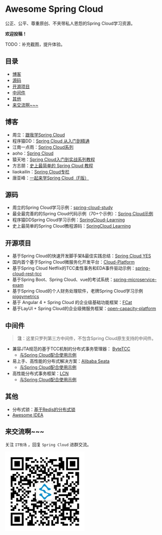 # Awesome Spring Cloud

公正、公平、尊重原创、不夹带私人恩怨的Spring Cloud学习资源。

**欢迎投稿！**

TODO：补充截图，提升体验。

## 目录

* [博客](#博客)
* [源码](#源码)
* [开源项目](#开源项目)
* [中间件](#中间件)
* [其他](#其他)
* [来交流啊~~~](#来交流啊~~~)



## 博客

* 周立：[跟我学Spring Cloud](http://www.itmuch.com/spring-cloud/spring-cloud-index/)
* 程序猿DD：[Spring Cloud 从入门到精通](http://blog.didispace.com/spring-cloud-learning/)
* 江南一点雨：[Spring Cloud系列](https://wangsong.blog.csdn.net/column/info/17373)
* aoho：[Spring Cloud](http://blueskykong.com/tags/Spring-Cloud)
* 猿天地：[Spring Cloud入门到实战系列教程](http://cxytiandi.com/blog/detail/17470)
* 方志朋：[史上最简单的 Spring Cloud 教程](http://blog.csdn.net/column/details/15197.html)
* liaokailin：[Spring Cloud专栏](http://blog.csdn.net/liaokailin/article/category/6212338)
* 唐亚峰：[一起来学Spring Cloud（F版）](https://blog.battcn.com/categories/SpringCloud/)



## 源码

* 周立的Spring Cloud学习示例：[spring-cloud-study](https://github.com/eacdy/spring-cloud-study)
* 最全最完善的的Spring Cloud代码示例（70+个示例）：[Spring Cloud示例](https://github.com/itmuch/spring-cloud-docker-microservice-book-code)
* 程序猿DDSpring Cloud学习示例：[SpringCloud-Learning](https://github.com/dyc87112/SpringCloud-Learning)
* 史上最简单的Spring  Cloud教程源码：[SpringCloud Learning](https://github.com/forezp/SpringCloudLearning)



## 开源项目

* 基于Spring Cloud的快速开发脚手架&最佳实践总结：[Spring Cloud YES](http://www.github.com/eacdy/spring-cloud-yes)
* 国内首个基于Spring Cloud微服务化开发平台：[Cloud-Platform](https://gitee.com/minull/ace-security)
* 基于Spring Cloud Netflix的TCC柔性事务和EDA事件驱动示例：[spring-cloud-rest-tcc](https://github.com/prontera/spring-cloud-rest-tcc)
* 基于Spring Boot、Spring Cloud、vue的考试系统：[spring-microservice-exam](https://gitee.com/wells2333/spring-microservice-exam)
* 基于Spring Cloud的个人财务处理软件，老牌Spring Cloud学习示例 [piggymetrics](https://github.com/sqshq/piggymetrics)
* 基于 Angular 4 + Spring Cloud 的企业级基础功能框架：[FCat](https://gitee.com/xfdm/FCat)
* 基于LayUI + Spring Cloud的企业级微服务框架：[open-capacity-platform](https://gitee.com/owenwangwen/open-capacity-platform)



## 中间件

> **注**：这里只罗列第三方中间件，不包含Spring Cloud原生支持的中间件。

* 兼容JTA规范的基于TCC机制的分布式事务管理器： [ByteTCC](https://github.com/liuyangming/ByteTCC)
  * [与Spring Cloud配合使用示例](https://github.com/liuyangming/ByteTCC-sample/tree/master/springcloud-sample)
* 易上手、高性能的分布式解决方案：[Alibaba Seata](https://github.com/seata/seata)
  * [与Spring Cloud配合使用示例](https://github.com/spring-cloud-incubator/spring-cloud-alibaba/tree/master/spring-cloud-alibaba-examples/fescar-example)
* 高性能分布式事务框架：[LCN](https://github.com/codingapi/tx-lcn)
  * [与Spring Cloud配合使用示例](https://github.com/codingapi/txlcn-demo)



## 其他

* 分布式锁：[基于Redis的分布式锁](http://www.itmuch.com/spring-boot/global-lock/)
* [Awesome IDEA](https://github.com/eacdy/awesome-idea)



## 来交流啊~~~

关注 `IT牧场` ，回复 `Spring Cloud` 进群交流。

![IT牧场公众号](wx-mp.jpg)

